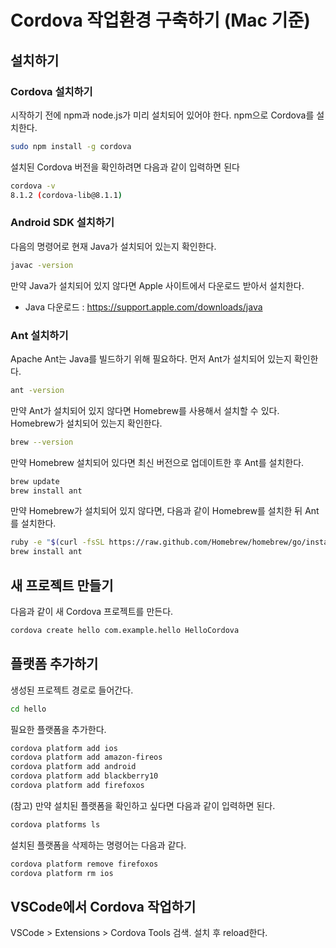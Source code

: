 # Cordova 작업환경 구축하기 (Mac 기준)

## 설치하기

### Cordova 설치하기 

시작하기 전에 npm과 node.js가 미리 설치되어 있어야 한다. npm으로 Cordova를 설치한다.

```bash
sudo npm install -g cordova
```

설치된 Cordova 버전을 확인하려면 다음과 같이 입력하면 된다

```bash
cordova -v
8.1.2 (cordova-lib@8.1.1)
```

### Android SDK 설치하기

다음의 명령어로 현재 Java가 설치되어 있는지 확인한다.

```bash
javac -version
```

만약 Java가 설치되어 있지 않다면 Apple 사이트에서 다운로드 받아서 설치한다.
- Java 다운로드 : https://support.apple.com/downloads/java

### Ant 설치하기

Apache Ant는 Java를 빌드하기 위해 필요하다. 먼저 Ant가 설치되어 있는지 확인한다.

```bash
ant -version
```

만약 Ant가 설치되어 있지 않다면 Homebrew를 사용해서 설치할 수 있다. Homebrew가 설치되어 있는지 확인한다. 

```bash
brew --version
```

만약 Homebrew 설치되어 있다면 최신 버전으로 업데이트한 후 Ant를 설치한다.

```bash
brew update
brew install ant
```

만약 Homebrew가 설치되어 있지 않다면, 다음과 같이 Homebrew를 설치한 뒤 Ant를 설치한다.

```bash
ruby -e "$(curl -fsSL https://raw.github.com/Homebrew/homebrew/go/install)"
brew install ant
```


## 새 프로젝트 만들기

다음과 같이 새 Cordova 프로젝트를 만든다.

```bash
cordova create hello com.example.hello HelloCordova
```

## 플랫폼 추가하기

생성된 프로젝트 경로로 들어간다.

```bash
cd hello
```

필요한 플랫폼을 추가한다.

```bash
cordova platform add ios
cordova platform add amazon-fireos
cordova platform add android
cordova platform add blackberry10
cordova platform add firefoxos
```

(참고) 만약 설치된 플랫폼을 확인하고 싶다면 다음과 같이 입력하면 된다.

```bash
cordova platforms ls
```

설치된 플랫폼을 삭제하는 명령어는 다음과 같다.

```bash
cordova platform remove firefoxos
cordova platform rm ios
```

## VSCode에서 Cordova 작업하기 

VSCode > Extensions > Cordova Tools 검색. 설치 후 reload한다.

